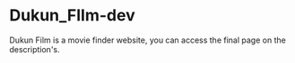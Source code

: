 # Dukun_FIlm-dev
Dukun Film is a movie finder website, you can access the final page on the description's.
